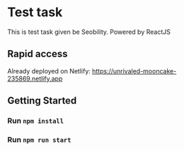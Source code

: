 # Test task

This is test task given be Seobility. Powered by ReactJS

## Rapid access

Already deployed on Netlify: https://unrivaled-mooncake-235869.netlify.app

## Getting Started

### Run `npm install`

### Run `npm run start`
